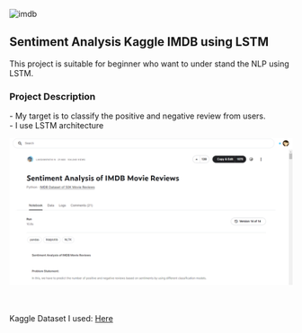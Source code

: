 ![imdb](https://i.pinimg.com/564x/b7/3c/88/b73c88e5c3c0b8624e4207411d28014e.jpg)

<h2> Sentiment Analysis Kaggle IMDB using LSTM </h2>
This project is suitable for beginner who want to under stand the NLP using LSTM.

<h3> Project Description </h3>
- My target is to classify the positive and negative review from users. <br>
- I use LSTM architecture

![Screenshot](dataset.png)

<br></br>
Kaggle Dataset I used: [Here](https://www.kaggle.com/lakshmi25npathi/sentiment-analysis-of-imdb-movie-reviews/data)

